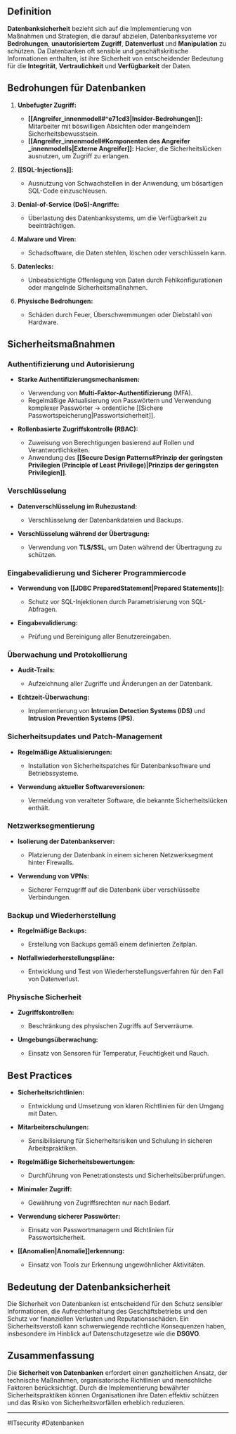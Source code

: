 
## Definition

**Datenbanksicherheit** bezieht sich auf die Implementierung von Maßnahmen und Strategien, die darauf abzielen, Datenbanksysteme vor **Bedrohungen**, **unautorisiertem Zugriff**, **Datenverlust** und **Manipulation** zu schützen. Da Datenbanken oft sensible und geschäftskritische Informationen enthalten, ist ihre Sicherheit von entscheidender Bedeutung für die **Integrität**, **Vertraulichkeit** und **Verfügbarkeit** der Daten.

## Bedrohungen für Datenbanken

1. **Unbefugter Zugriff:**
   - **[[Angreifer_innenmodell#^e71cd3|Insider-Bedrohungen]]:** Mitarbeiter mit böswilligen Absichten oder mangelndem Sicherheitsbewusstsein.
   - **[[Angreifer_innenmodell#Komponenten des Angreifer _innenmodells|Externe Angreifer]]:** Hacker, die Sicherheitslücken ausnutzen, um Zugriff zu erlangen.

2. **[[SQL-Injections]]:**
   - Ausnutzung von Schwachstellen in der Anwendung, um bösartigen SQL-Code einzuschleusen.

3. **Denial-of-Service (DoS)-Angriffe:**
   - Überlastung des Datenbanksystems, um die Verfügbarkeit zu beeinträchtigen.

4. **Malware und Viren:**
   - Schadsoftware, die Daten stehlen, löschen oder verschlüsseln kann.

5. **Datenlecks:**
   - Unbeabsichtigte Offenlegung von Daten durch Fehlkonfigurationen oder mangelnde Sicherheitsmaßnahmen.

6. **Physische Bedrohungen:**
   - Schäden durch Feuer, Überschwemmungen oder Diebstahl von Hardware.

## Sicherheitsmaßnahmen

### Authentifizierung und Autorisierung

- **Starke Authentifizierungsmechanismen:**
  - Verwendung von **Multi-Faktor-Authentifizierung** (MFA).
  - Regelmäßige Aktualisierung von Passwörtern und Verwendung komplexer Passwörter -> ordentliche [[Sichere Passwortspeicherung|Passwortsicherheit]].

- **Rollenbasierte Zugriffskontrolle (RBAC):**
  - Zuweisung von Berechtigungen basierend auf Rollen und Verantwortlichkeiten.
  - Anwendung des **[[Secure Design Patterns#Prinzip der geringsten Privilegien (Principle of Least Privilege)|Prinzips der geringsten Privilegien]]**.

### Verschlüsselung

- **Datenverschlüsselung im Ruhezustand:**
  - Verschlüsselung der Datenbankdateien und Backups.
  
- **Verschlüsselung während der Übertragung:**
  - Verwendung von **TLS/SSL**, um Daten während der Übertragung zu schützen.

### Eingabevalidierung und Sicherer Programmiercode

- **Verwendung von [[JDBC PreparedStatement|Prepared Statements]]:**
  - Schutz vor SQL-Injektionen durch Parametrisierung von SQL-Abfragen.

- **Eingabevalidierung:**
  - Prüfung und Bereinigung aller Benutzereingaben.

### Überwachung und Protokollierung

- **Audit-Trails:**
  - Aufzeichnung aller Zugriffe und Änderungen an der Datenbank.

- **Echtzeit-Überwachung:**
  - Implementierung von **Intrusion Detection Systems (IDS)** und **Intrusion Prevention Systems (IPS)**.

### Sicherheitsupdates und Patch-Management

- **Regelmäßige Aktualisierungen:**
  - Installation von Sicherheitspatches für Datenbanksoftware und Betriebssysteme.

- **Verwendung aktueller Softwareversionen:**
  - Vermeidung von veralteter Software, die bekannte Sicherheitslücken enthält.

### Netzwerksegmentierung

- **Isolierung der Datenbankserver:**
  - Platzierung der Datenbank in einem sicheren Netzwerksegment hinter Firewalls.

- **Verwendung von VPNs:**
  - Sicherer Fernzugriff auf die Datenbank über verschlüsselte Verbindungen.

### Backup und Wiederherstellung

- **Regelmäßige Backups:**
  - Erstellung von Backups gemäß einem definierten Zeitplan.

- **Notfallwiederherstellungspläne:**
  - Entwicklung und Test von Wiederherstellungsverfahren für den Fall von Datenverlust.

### Physische Sicherheit

- **Zugriffskontrollen:**
  - Beschränkung des physischen Zugriffs auf Serverräume.

- **Umgebungsüberwachung:**
  - Einsatz von Sensoren für Temperatur, Feuchtigkeit und Rauch.

## Best Practices

- **Sicherheitsrichtlinien:**
  - Entwicklung und Umsetzung von klaren Richtlinien für den Umgang mit Daten.

- **Mitarbeiterschulungen:**
  - Sensibilisierung für Sicherheitsrisiken und Schulung in sicheren Arbeitspraktiken.

- **Regelmäßige Sicherheitsbewertungen:**
  - Durchführung von Penetrationstests und Sicherheitsüberprüfungen.

- **Minimaler Zugriff:**
  - Gewährung von Zugriffsrechten nur nach Bedarf.

- **Verwendung sicherer Passwörter:**
  - Einsatz von Passwortmanagern und Richtlinien für Passwortsicherheit.

- **[[Anomalien|Anomalie]]erkennung:**
  - Einsatz von Tools zur Erkennung ungewöhnlicher Aktivitäten.

## Bedeutung der Datenbanksicherheit

Die Sicherheit von Datenbanken ist entscheidend für den Schutz sensibler Informationen, die Aufrechterhaltung des Geschäftsbetriebs und den Schutz vor finanziellen Verlusten und Reputationsschäden. Ein Sicherheitsverstoß kann schwerwiegende rechtliche Konsequenzen haben, insbesondere im Hinblick auf Datenschutzgesetze wie die **DSGVO**.

## Zusammenfassung

Die **Sicherheit von Datenbanken** erfordert einen ganzheitlichen Ansatz, der technische Maßnahmen, organisatorische Richtlinien und menschliche Faktoren berücksichtigt. Durch die Implementierung bewährter Sicherheitspraktiken können Organisationen ihre Daten effektiv schützen und das Risiko von Sicherheitsvorfällen erheblich reduzieren.

---

#ITsecurity
#Datenbanken